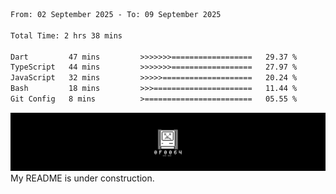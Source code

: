 <!--START_SECTION:waka-->

```txt
From: 02 September 2025 - To: 09 September 2025

Total Time: 2 hrs 38 mins

Dart         47 mins         >>>>>>>==================   29.37 %
TypeScript   44 mins         >>>>>>>==================   27.97 %
JavaScript   32 mins         >>>>>====================   20.24 %
Bash         18 mins         >>>======================   11.44 %
Git Config   8 mins          >========================   05.55 %
```

<!--END_SECTION:waka-->

<img src="https://raw.githubusercontent.com/n3xta/image-hosting/main/img/202411032331174.png"/>
My README is under construction. 
